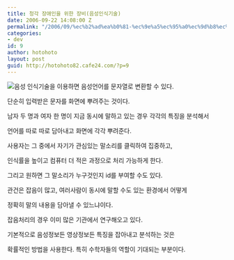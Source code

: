 ```yaml
---
title: 청각 장애인을 위한 장비(음성인식기술)
date: 2006-09-22 14:08:00 Z
permalink: "/2006/09/%ec%b2%ad%ea%b0%81-%ec%9e%a5%ec%95%a0%ec%9d%b8%ec%9d%84-%ec%9c%84%ed%95%9c-%ec%9e%a5%eb%b9%84%ec%9d%8c%ec%84%b1%ec%9d%b8%ec%8b%9d%ea%b8%b0%ec%88%a0/"
categories:
- dev
id: 9
author: hotohoto
layout: post
guid: http://hotohoto82.cafe24.com/?p=9
---
```


![](http://hotohoto82.cafe24.com/wp-content/uploads/1/cfile26.uf.263D0A4052C4280412A1C5.png)음성 인식기술을 이용하면 음성언어를 문자열로 변환할 수 있다.

단순히 입력받은 문자를 화면에 뿌려주는 것이다.

남자 두 명과 여자 한 명이 지금 동시에 말하고 있는 경우 각각의 특징을 분석해서

언어를 따로 따로 담아내고 화면에 각각 뿌려준다.

사용자는 그 중에서 자기가 관심있는 말소리를 클릭하여 집중하고,

인식률을 높이고 컴퓨터 더 적은 과정으로 처리 가능하게 한다.

그리고 원하면 그 말소리가 누구것인지 id를 부여할 수도 있다.

관건은 잡음이 많고, 여러사람이 동시에 말할 수도 있는 환경에서 어떻게

정확히 말의 내용을 담아낼 수 있느냐이다.

잡음처리의 경우 이미 많은 기관에서 연구해오고 있다.

기본적으로 음성정보든 영상정보든 특징을 잡아내고 분석하는 것은

확률적인 방법을 사용한다. 특히 수학자들의 역할이 기대되는 부분이다.

